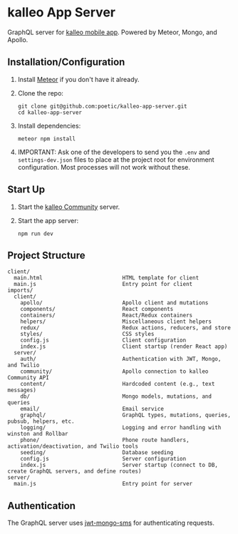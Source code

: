 # kalleo App Server

GraphQL server for [kalleo mobile app](https://github.com/poetic/kalleo-native). Powered by Meteor, Mongo, and Apollo. 

## Installation/Configuration

1. Install [Meteor](https://www.meteor.com/install) if you don't have it already.

2. Clone the repo:

   ```
   git clone git@github.com:poetic/kalleo-app-server.git
   cd kalleo-app-server
   ```

3. Install dependencies:

   ```
   meteor npm install
   ```

4. IMPORTANT: Ask one of the developers to send you the `.env` and `settings-dev.json` files to place at the project root for environment configuration. Most processes will not work without these.

## Start Up

1. Start the [kalleo Community](https://github.com/poetic/kalleo-community-api) server.

2. Start the app server:

   ```
   npm run dev
   ```

## Project Structure

```
client/
  main.html                         HTML template for client
  main.js                           Entry point for client
imports/
  client/
    apollo/                         Apollo client and mutations
    components/                     React components
    containers/                     React/Redux containers
    helpers/                        Miscellaneous client helpers
    redux/                          Redux actions, reducers, and store
    styles/                         CSS styles
    config.js                       Client configuration
    index.js                        Client startup (render React app)
  server/
    auth/                           Authentication with JWT, Mongo, and Twilio
    community/                      Apollo connection to kalleo Community API
    content/                        Hardcoded content (e.g., text messages)
    db/                             Mongo models, mutations, and queries
    email/                          Email service
    graphql/                        GraphQL types, mutations, queries, pubsub, helpers, etc.
    logging/                        Logging and error handling with winston and Rollbar
    phone/                          Phone route handlers, activation/deactivation, and Twilio tools
    seeding/                        Database seeding
    config.js                       Server configuration
    index.js                        Server startup (connect to DB, create GraphQL servers, and define routes)
server/
  main.js                           Entry point for server
```

## Authentication

The GraphQL server uses [jwt-mongo-sms](https://github.com/poetic-labs/jwt-mongo-sms) for authenticating requests.
